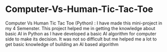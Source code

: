 # Computer-Vs-Human-Tic-Tac-Toe
Computer Vs Human Tic Tac Toe (Python) : I have made this mini-project in my 4 Semenster. This project helped me in getting the knowledge about basic AI in Python as I have developed a basic AI algorithm for computer side to make its decision. It was not so difficult but me helped me a lot to get basic knowledge of building an AI based algorithm

